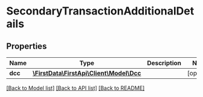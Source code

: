 # SecondaryTransactionAdditionalDetails

## Properties
Name | Type | Description | Notes
------------ | ------------- | ------------- | -------------
**dcc** | [**\FirstData\FirstApi\Client\Model\Dcc**](Dcc.md) |  | [optional] 

[[Back to Model list]](../README.md#documentation-for-models) [[Back to API list]](../README.md#documentation-for-api-endpoints) [[Back to README]](../README.md)


